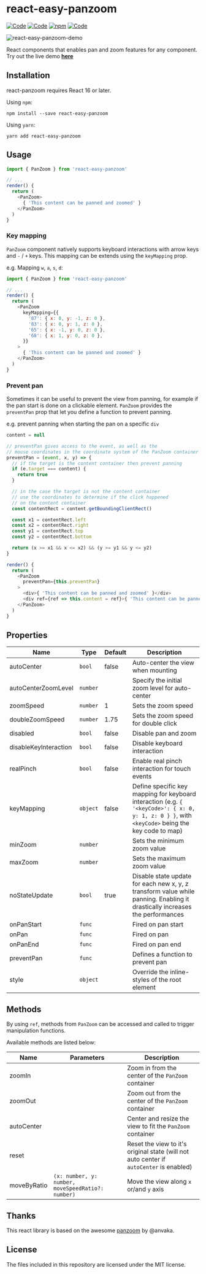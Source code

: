 # react-easy-panzoom
[![Code](https://img.shields.io/badge/sources-GitHub-c9510c.svg?style=plastic)](https://github.com/mnogueron/react-easy-panzoom)
[![Code](https://img.shields.io/github/issues/mnogueron/react-easy-panzoom.svg?style=plastic)](https://github.com/mnogueron/react-easy-panzoom)
[![npm](https://img.shields.io/npm/v/react-easy-panzoom.svg?style=plastic)](https://www.npmjs.com/package/react-easy-panzoom)
[![Code](https://img.shields.io/npm/dt/react-easy-panzoom.svg?style=plastic)](https://www.npmjs.com/package/react-easy-panzoom)

![react-easy-panzoom-demo](https://user-images.githubusercontent.com/8511318/55997819-2ff98700-5cbc-11e9-99f5-67ea295f4f92.gif)

React components that enables pan and zoom features for any component. Try out the live demo __[here](https://codesandbox.io/s/ll1xrz9mx9)__

## Installation
react-panzoom requires React 16 or later.

Using `npm`:
```shell
npm install --save react-easy-panzoom
```

Using `yarn`:
```shell
yarn add react-easy-panzoom
```

## Usage

```js
import { PanZoom } from 'react-easy-panzoom'

// ...
render() {
  return (
    <PanZoom>
      { 'This content can be panned and zoomed' }
    </PanZoom>
  )
}
```

### Key mapping
`PanZoom` component natively supports keyboard interactions with arrow keys and `-` / `+` keys. This mapping can be extends using the `keyMapping` prop.

e.g. Mapping `w`, `a`, `s`, `d`:
```js
import { PanZoom } from 'react-easy-panzoom'

// ...
render() {
  return (
    <PanZoom
      keyMapping={{
        '87': { x: 0, y: -1, z: 0 },
        '83': { x: 0, y: 1, z: 0 },
        '65': { x: -1, y: 0, z: 0 },
        '68': { x: 1, y: 0, z: 0 },
      }}
    >
      { 'This content can be panned and zoomed' }
    </PanZoom>
  )
}
```

### Prevent pan
Sometimes it can be useful to prevent the view from panning, for example if the pan start is done on a clickable element.
`PanZoom` provides the `preventPan` prop that let you define a function to prevent panning.

e.g. prevent panning when starting the pan on a specific `div`
```js
content = null

// preventPan gives access to the event, as well as the 
// mouse coordinates in the coordinate system of the PanZoom container
preventPan = (event, x, y) => {
  // if the target is the content container then prevent panning
  if (e.target === content) {
    return true
  }

  // in the case the target is not the content container
  // use the coordinates to determine if the click happened
  // on the content container    
  const contentRect = content.getBoundingClientRect()

  const x1 = contentRect.left
  const x2 = contentRect.right
  const y1 = contentRect.top
  const y2 = contentRect.bottom

  return (x >= x1 && x <= x2) && (y >= y1 && y <= y2)
}

render() {
  return (
    <PanZoom
      preventPan={this.preventPan}
    >
      <div>{ 'This content can be panned and zoomed' }</div>
      <div ref={ref => this.content = ref}>{ 'This content can be panned and zoomed only outside of its container' }</div>
    </PanZoom>
  )
}
```

## Properties
|Name|Type|Default|Description|
|---|---|---|---|
|autoCenter|`bool`|false|Auto-center the view when mounting|
|autoCenterZoomLevel|`number`| |Specify the initial zoom level for auto-center|
|zoomSpeed|`number`|1|Sets the zoom speed|
|doubleZoomSpeed|`number`|1.75|Sets the zoom speed for double click|
|disabled|`bool`|false|Disable pan and zoom|
|disableKeyInteraction|`bool`|false|Disable keyboard interaction|
|realPinch|`bool`|false|Enable real pinch interaction for touch events|
|keyMapping|`object`|false|Define specific key mapping for keyboard interaction (e.g. `{ '<keyCode>': { x: 0, y: 1, z: 0 } }`, with `<keyCode>` being the key code to map)|
|minZoom|`number`| |Sets the minimum zoom value|
|maxZoom|`number`| |Sets the maximum zoom value|
|noStateUpdate|`bool`|true|Disable state update for each new x, y, z transform value while panning. Enabling it drastically increases the performances |
|onPanStart|`func`| |Fired on pan start|
|onPan|`func`| |Fired on pan|
|onPanEnd|`func`| |Fired on pan end|
|preventPan|`func`| |Defines a function to prevent pan|
|style|`object`| |Override the inline-styles of the root element|

## Methods
By using `ref`, methods from `PanZoom` can be accessed and called to trigger manipulation functions.

Available methods are listed below:

|Name|Parameters|Description|
|---|---|---|
|zoomIn| |Zoom in from the center of the `PanZoom` container|
|zoomOut| |Zoom out from the center of the `PanZoom` container|
|autoCenter| |Center and resize the view to fit the `PanZoom` container|
|reset| |Reset the view to it's original state (will not auto center if `autoCenter` is enabled)|
|moveByRatio|`(x: number, y: number, moveSpeedRatio?: number)`|Move the view along `x` or/and `y` axis|

## Thanks
This react library is based on the awesome [panzoom][panzoom] by @anvaka. 

## License

The files included in this repository are licensed under the MIT license.

[panzoom]: https://github.com/anvaka/panzoom
